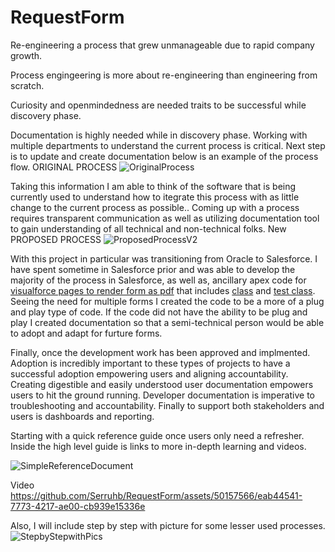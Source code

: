 # RequestForm
Re-engineering a process that grew unmanageable due to rapid company growth.

Process engingeering is more about re-engineering than engineering from scratch.

Curiosity and openmindedness are needed traits to be successful while discovery phase. 

Documentation is highly needed while in discovery phase. Working with multiple departments to understand the current process is critical. Next step is to update and create documentation below is an example of the process flow. 
ORIGINAL PROCESS
![OriginalProcess](https://github.com/Serruhb/RequestForm/assets/50157566/a41fbdc8-11b1-4efe-a467-18f61368263f)

Taking this information I am able to think of the software that is being currently used to understand how to itegrate this process with as little change to the current process as possible.. Coming up with a process requires transparent communication as well as utilizing documentation tool to gain understanding of all technical and non-technical folks. 
New PROPOSED PROCESS
![ProposedProcessV2](https://github.com/Serruhb/RequestForm/assets/50157566/6bc5725f-4e2a-4124-9eb2-14aee290d136)

With this project in particular was transitioning from Oracle to Salesforce. I have spent sometime in Salesforce prior and was able to develop the majority of the process in Salesforce, as well as, ancillary apex code for [visualforce pages to render form as pdf](https://github.com/Serruhb/RequestForm/blob/main/PDFRequest.vfp) that includes [class](https://github.com/Serruhb/RequestForm/blob/main/apexClass.cls) and [test class](https://github.com/Serruhb/RequestForm/blob/main/apexTestClass.cls). Seeing the need for multiple forms I created the code to be a more of a plug and play type of code. If the code did not have the ability to be plug and play I created documentation so that a semi-technical person would be able to adopt and adapt for furture forms.

Finally, once the development work has been approved and implmented. Adoption is incredibly important to these types of projects to have a successful adoption empowering users and aligning accountability. Creating digestible and easily understood user documentation empowers users to hit the ground running. Developer documentation is imperative to troubleshooting and accountability. Finally to support both stakeholders and users is dashboards and reporting. 

Starting with a quick reference guide once users only need a refresher. Inside the high level guide is links to more in-depth learning and videos.

![SimpleReferenceDocument](https://github.com/Serruhb/RequestForm/assets/50157566/8d5c5d42-e725-4d59-b95b-5f69bab9b355)

Video
https://github.com/Serruhb/RequestForm/assets/50157566/eab44541-7773-4217-ae00-cb939e15336e

Also, I will include step by step with picture for some lesser used processes.
![StepbyStepwithPics](https://github.com/Serruhb/RequestForm/assets/50157566/40d7307b-e336-4bed-9fcc-2b446208ad00)




